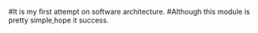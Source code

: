#It is my first attempt on software architecture.
#Although this module is pretty simple,hope it success.
